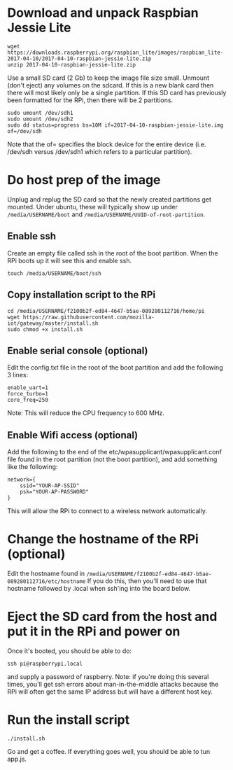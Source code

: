 # Download and unpack Raspbian Jessie Lite
```
wget https://downloads.raspberrypi.org/raspbian_lite/images/raspbian_lite-2017-04-10/2017-04-10-raspbian-jessie-lite.zip
unzip 2017-04-10-raspbian-jessie-lite.zip
```
Use a small SD card (2 Gb) to keep the image file size small. Unmount (don't eject) any volumes on the sdcard. If this is a new blank card then there will most likely only be a single partition. If this SD card has previously been formatted for the RPi, then there will be 2 partitions.
```
sudo umount /dev/sdh1
sudo umount /dev/sdh2
sudo dd status=progress bs=10M if=2017-04-10-raspbian-jessie-lite.img of=/dev/sdh
```
Note that the of= specifies the block device for the entire device (i.e. /dev/sdh versus /dev/sdh1 which refers to a particular partition).

# Do host prep of the image

Unplug and replug the SD card so that the newly created partitions get mounted. Under ubuntu, these will typically show up under `/media/USERNAME/boot` and `/media/USERNAME/UUID-of-root-partition`.

## Enable ssh

Create an empty file called ssh in the root of the boot partition. When the RPi boots up it will see this and enable ssh.
```
touch /media/USERNAME/boot/ssh
```

## Copy installation script to the RPi

```
cd /media/USERNAME/f2100b2f-ed84-4647-b5ae-089280112716/home/pi
wget https://raw.githubusercontent.com/mozilla-iot/gateway/master/install.sh
sudo chmod +x install.sh
```

## Enable serial console (optional)

Edit the config.txt file in the root of the boot partition and add the following 3 lines:
```
enable_uart=1
force_turbo=1
core_freq=250
```
Note: This will reduce the CPU frequency to 600 MHz.

## Enable Wifi access (optional)

Add the following to the end of the etc/wpasupplicant/wpasupplicant.conf file found in the root partition (not the boot partition), and add something like the following:
```
network={
    ssid="YOUR-AP-SSID"
    psk="YOUR-AP-PASSWORD"
}
```
This will allow the RPi to connect to a wireless network automatically.

# Change the hostname of the RPi (optional)

Edit the hostname found in `/media/USERNAME/f2100b2f-ed84-4647-b5ae-089280112716/etc/hostname` If you do this, then
you'll need to use that hostname followed by .local when ssh'ing into the board below.

# Eject the SD card from the host and put it in the RPi and power on

Once it's booted, you should be able to do:
```
ssh pi@raspberrypi.local
```
and supply a password of raspberry. Note: if you're doing this several times, you'll get ssh errors about man-in-the-middle attacks because the RPi will often get the same IP address but will have a different host key.

# Run the install script

```
./install.sh
```
Go and get a coffee. If everything goes well, you should be able to tun app.js.

